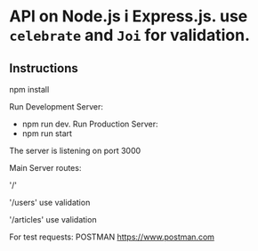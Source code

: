 #  API on Node.js і Express.js. use `celebrate` and `Joi` for validation.

## Instructions

npm install

Run Development Server: 
- npm run dev.
Run Production Server:
- npm run start

The server is listening on port 3000

Main Server routes:

'/' 

'/users' use validation 

'/articles' use validation 

For test requests: POSTMAN https://www.postman.com

